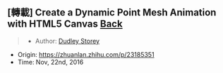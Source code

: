 ## [轉載] Create a Dynamic Point Mesh Animation with HTML5 Canvas [Back](./../post.md)

> - Author: [Dudley Storey](http://dudleystorey.com/)
- Origin: https://zhuanlan.zhihu.com/p/23185351
- Time: Nov, 22nd, 2016
